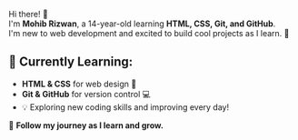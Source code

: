 Hi there! 👋  
I'm **Mohib Rizwan**, a 14-year-old learning **HTML, CSS, Git, and GitHub**.  
I'm new to web development and excited to build cool projects as I learn. 🚀  

## 🌱 Currently Learning:  
- **HTML & CSS** for web design 🎨  
- **Git & GitHub** for version control 💻  
- 💡 Exploring new coding skills and improving every day!  

📌 **Follow my journey as I learn and grow.**  
